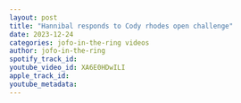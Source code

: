 ```yaml
---
layout: post
title: "Hannibal responds to Cody rhodes open challenge"
date: 2023-12-24
categories: jofo-in-the-ring videos
author: jofo-in-the-ring
spotify_track_id: 
youtube_video_id: XA6E0HDwILI
apple_track_id: 
youtube_metadata: 
---
```

